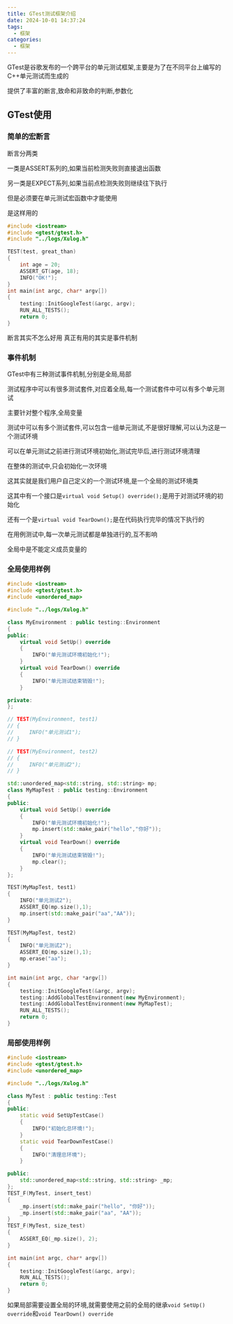 ```yaml
---
title: GTest测试框架介绍
date: 2024-10-01 14:37:24
tags:
  - 框架
categories:
  - 框架
---
```


GTest是谷歌发布的一个跨平台的单元测试框架,主要是为了在不同平台上编写的C++单元测试而生成的

提供了丰富的断言,致命和非致命的判断,参数化

## GTest使用

### 简单的宏断言

断言分两类

一类是ASSERT系列的,如果当前检测失败则直接退出函数

另一类是EXPECT系列,如果当前点检测失败则继续往下执行

但是必须要在单元测试宏函数中才能使用

是这样用的

```cpp
#include <iostream>
#include <gtest/gtest.h>
#include "../logs/Xulog.h"

TEST(test, great_than)
{
    int age = 20;
    ASSERT_GT(age, 18);
    INFO("OK!");
}
int main(int argc, char* argv[])
{
    testing::InitGoogleTest(&argc, argv);
    RUN_ALL_TESTS();
    return 0;
}
```

断言其实不怎么好用 真正有用的其实是事件机制

### 事件机制

GTest中有三种测试事件机制,分别是全局,局部

测试程序中可以有很多测试套件,对应着全局,每一个测试套件中可以有多个单元测试

主要针对整个程序,全局变量

测试中可以有多个测试套件,可以包含一组单元测试,不是很好理解,可以认为这是一个测试环境

可以在单元测试之前进行测试环境初始化,测试完毕后,进行测试环境清理

在整体的测试中,只会初始化一次环境

这其实就是我们用户自己定义的一个测试环境,是一个全局的测试环境类

这其中有一个接口是`virtual void Setup() override();`是用于对测试环境的初始化

还有一个是`virtual void TearDown();`是在代码执行完毕的情况下执行的

在用例测试中,每一次单元测试都是单独进行的,互不影响

全局中是不能定义成员变量的

### 全局使用样例

```cpp
#include <iostream>
#include <gtest/gtest.h>
#include <unordered_map>

#include "../logs/Xulog.h"

class MyEnvironment : public testing::Environment
{
public:
    virtual void SetUp() override
    {
        INFO("单元测试环境初始化!");
    }
    virtual void TearDown() override
    {
        INFO("单元测试结束销毁!");
    }

private:
};

// TEST(MyEnvironment, test1)
// {
//     INFO("单元测试1");
// }

// TEST(MyEnvironment, test2)
// {
//     INFO("单元测试2");
// }

std::unordered_map<std::string, std::string> mp;
class MyMapTest : public testing::Environment
{
public:
    virtual void SetUp() override
    {
        INFO("单元测试环境初始化!");
        mp.insert(std::make_pair("hello","你好"));
    }
    virtual void TearDown() override
    {
        INFO("单元测试结束销毁!");
        mp.clear();
    }
};

TEST(MyMapTest, test1)
{
    INFO("单元测试2");
    ASSERT_EQ(mp.size(),1);
    mp.insert(std::make_pair("aa","AA"));
}

TEST(MyMapTest, test2)
{
    INFO("单元测试2");
    ASSERT_EQ(mp.size(),1);
    mp.erase("aa");
}

int main(int argc, char *argv[])
{
    testing::InitGoogleTest(&argc, argv);
    testing::AddGlobalTestEnvironment(new MyEnvironment);
    testing::AddGlobalTestEnvironment(new MyMapTest);
    RUN_ALL_TESTS();
    return 0;
}
```

### 局部使用样例

```cpp
#include <iostream>
#include <gtest/gtest.h>
#include <unordered_map>

#include "../logs/Xulog.h"

class MyTest : public testing::Test
{
public:
    static void SetUpTestCase()
    {
        INFO("初始化总环境!");
    }
    static void TearDownTestCase()
    {
        INFO("清理总环境");
    }

public:
    std::unordered_map<std::string, std::string> _mp;
};
TEST_F(MyTest, insert_test)
{
    _mp.insert(std::make_pair("hello", "你好"));
    _mp.insert(std::make_pair("aa", "AA"));
}
TEST_F(MyTest, size_test)
{
    ASSERT_EQ(_mp.size(), 2);
}

int main(int argc, char* argv[])
{   
    testing::InitGoogleTest(&argc, argv);
    RUN_ALL_TESTS();
    return 0;
}
```

如果局部需要设置全局的环境,就需要使用之前的全局的继承`void SetUp() override`和`void TearDown() override`
